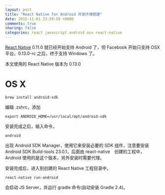 ```yaml
---
layout: post
title: "React Native for Android 开发环境搭建"
date: 2015-11-01 23:59:59 +0800
comments: true
sharing: false
categories: react javascript android osx react-native
---
```


[React Native](https://github.com/facebook/react-native) 0.11.0 就已经开始支持 Android 了，但 Facebook 开始只支持 OSX 平台，0.13.0-rc 之后，终于支持 Windows 了。

本文使用的 React Native 版本为 0.13.0

# OS X

    brew install android-sdk

编辑 .zshrc，添加

    export ANDROID_HOME=/usr/local/opt/android-sdk

安装完成之后，输入命令，

    android

出现 Android SDK Manager，使用它来安装必要的 SDK 组件，注意要安装 Android SDK Build-tools 23.0.1，后面由 react-native　创建的工程中，Android 使用的是这个版本，另外安装时需要代理。

安装完成后，进入到创建的 React Native 工程目录中，

    react-native run-android

会启动 JS Server，并运行 gradle 命令(自动安装 Gradle 2.4)。
